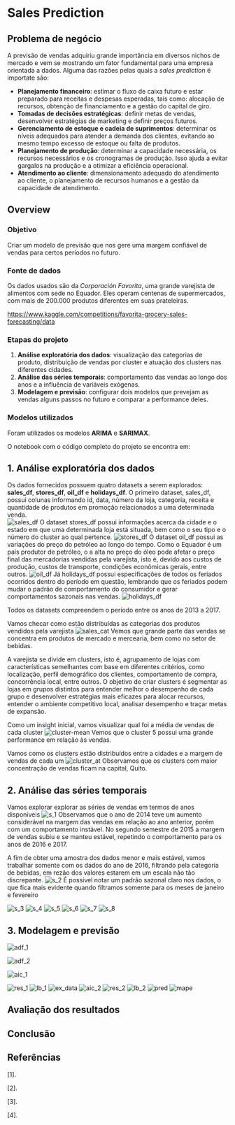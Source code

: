 # Sales Prediction
## Problema de negócio
A previsão de vendas adquiriu grande importância em diversos nichos de mercado e vem se mostrando um fator fundamental para uma empresa orientada a dados. Alguma das razões pelas quais a *sales prediction* é importate são:
* **Planejamento financeiro**: estimar o fluxo de caixa futuro e estar preparado para receitas e despesas esperadas, tais como: alocação de recursos, obtenção de financiamento e a gestão do capital de giro.
* **Tomadas de decisões estratégicas**: definir metas de vendas, desenvolver estratégias de marketing e definir preços futuros.
* **Gerenciamento de estoque e cadeia de suprimentos**: determinar os níveis adequados para atender a demanda dos clientes, evitando ao mesmo tempo excesso de estoque ou falta de produtos.
* **Planejamento de produção**: determinar a capacidade necessária, os recursos necessários e os cronogramas de produção. Isso ajuda a evitar gargalos na produção e a otimizar a eficiência operacional.
* **Atendimento ao cliente**: dimensionamento adequado do atendimento ao cliente, o planejamento de recursos humanos e a gestão da capacidade de atendimento.
## Overview
### Objetivo
Criar um modelo de previsão que nos gere uma margem confiável de vendas para certos períodos no futuro.
### Fonte de dados
Os dados usados são da *Corporación Favorita*, uma grande varejista de alimentos com sede no Equador. Eles operam centenas de supermercados, com mais de 200.000 produtos diferentes em suas prateleiras. 

https://www.kaggle.com/competitions/favorita-grocery-sales-forecasting/data

### Etapas do projeto
1. **Análise exploratória dos dados**: visualização das categorias de produto, distribuição de vendas por cluster e atuação dos clusters nas diferentes cidades.
2. **Análise das séries temporais**: comportamento das vendas ao longo dos anos e a influência de variáveis exógenas.
3. **Modelagem e previsão**: configurar dois modelos que prevejam as vendas alguns passos no futuro e comparar a performance deles. 

### Modelos utilizados
Foram utilizados os modelos **ARIMA** e **SARIMAX**.

O notebook com o código completo do projeto se encontra em: 

## 1. Análise exploratória dos dados 
Os dados fornecidos possuem quatro datasets a serem explorados: **sales_df**, **stores_df**, **oil_df** e **holidays_df**.
O primeiro dataset, sales_df, possui colunas informando id, data, número da loja, categoria, receita e quantidade de produtos em promoção relacionados a uma determinada venda.  
![sales_df](https://github.com/maiadiego/python-projects/blob/master/analise-de-dados-e-machine-learning/time-series-forecast-corp-favorita/img/1.png)
O dataset stores_df possui informações acerca da cidade e o estado em que uma determinada loja está situada, bem como o seu tipo e o número do cluster ao qual pertence.
![stores_df](https://github.com/maiadiego/python-projects/blob/master/analise-de-dados-e-machine-learning/time-series-forecast-corp-favorita/img/2.png)
O dataset oil_df possui as variações do preço do petróleo ao longo do tempo. Como o Equador é um país produtor de petróleo, o a alta no preço do óleo pode afetar o preço final das mercadorias vendidas pela varejista, isto é, devido aos custos de produção, custos de transporte, condições econômicas gerais, entre outros.
![oil_df](https://github.com/maiadiego/python-projects/blob/master/analise-de-dados-e-machine-learning/time-series-forecast-corp-favorita/img/3.png)
Já holidays_df possui especificações de todos os feriados ocorridos dentro do período em questão, lembrando que os feriados podem mudar o padrão de comportamento do consumidor e gerar comportamentos sazonais nas vendas.
![holidays_df](https://github.com/maiadiego/python-projects/blob/master/analise-de-dados-e-machine-learning/time-series-forecast-corp-favorita/img/4.png)

Todos os datasets compreendem o período entre os anos de 2013 a 2017.

Vamos checar como estão distribuídas as categorias dos produtos vendidos pela varejista
![sales_cat](https://github.com/maiadiego/python-projects/blob/master/analise-de-dados-e-machine-learning/time-series-forecast-corp-favorita/img/5.png)
Vemos que grande parte das vendas se concentra em produtos de mercado e mercearia, bem como no setor de bebidas.

A varejista se divide em clusters, isto é, agrupamento de lojas com características semelhantes com base em diferentes critérios, como localização, perfil demográfico dos clientes, comportamento de compra, concorrência local, entre outros. O objetivo de criar clusters é segmentar as lojas em grupos distintos para entender melhor o desempenho de cada grupo e desenvolver estratégias mais eficazes para alocar recursos, entender o ambiente competitivo local, analisar desempenho e traçar metas de expansão.

Como um insight inicial, vamos visualizar qual foi a média de vendas de cada cluster 
![cluster-mean](https://github.com/maiadiego/python-projects/blob/master/analise-de-dados-e-machine-learning/time-series-forecast-corp-favorita/img/6.png)
Vemos que o cluster 5 possui uma grande performance em relação às vendas.

Vamos como os clusters estão distribuídos entre a cidades e a margem de vendas de cada um
![cluster_at](https://github.com/maiadiego/python-projects/blob/master/analise-de-dados-e-machine-learning/time-series-forecast-corp-favorita/img/7.png)
Observamos que os clusters com maior concentração de vendas ficam na capital, Quito.
## 2. Análise das séries temporais
Vamos explorar explorar as séries de vendas em termos de anos disponíveis
![s_1](https://github.com/maiadiego/python-projects/blob/master/analise-de-dados-e-machine-learning/time-series-forecast-corp-favorita/img/8.png)
Observamos que o ano de 2014 teve um aumento considerável na margem das vendas em relação ao ano anterior, porém com um comportamento instável. No segundo semestre de 2015 a margem de vendas subiu e se manteu estável, repetindo o comportamento para os anos de 2016 e 2017.

A fim de obter uma amostra dos dados menor e mais estável, vamos trabalhar somente com os dados do ano de 2016, filtrando pela categoria de bebidas, em rezão dos valores estarem em um escala não tão discrepante.
![s_2](https://github.com/maiadiego/python-projects/blob/master/analise-de-dados-e-machine-learning/time-series-forecast-corp-favorita/img/9.png)
É possível notar um padrão sazonal claro nos dados, o que fica mais evidente quando filtramos somente para os meses de janeiro e fevereiro



![s_3](https://github.com/maiadiego/python-projects/blob/master/analise-de-dados-e-machine-learning/time-series-forecast-corp-favorita/img/10.png)
![s_4](https://github.com/maiadiego/python-projects/blob/master/analise-de-dados-e-machine-learning/time-series-forecast-corp-favorita/img/10b.png)
![s_5](https://github.com/maiadiego/python-projects/blob/master/analise-de-dados-e-machine-learning/time-series-forecast-corp-favorita/img/10c.png)
![s_6](https://github.com/maiadiego/python-projects/blob/master/analise-de-dados-e-machine-learning/time-series-forecast-corp-favorita/img/11.png)
![s_7](https://github.com/maiadiego/python-projects/blob/master/analise-de-dados-e-machine-learning/time-series-forecast-corp-favorita/img/12.png)
![s_8](https://github.com/maiadiego/python-projects/blob/master/analise-de-dados-e-machine-learning/time-series-forecast-corp-favorita/img/13.png)
## 3. Modelagem e previsão
![adf_1](https://github.com/maiadiego/python-projects/blob/master/analise-de-dados-e-machine-learning/time-series-forecast-corp-favorita/img/14.png)

![adf_2](https://github.com/maiadiego/python-projects/blob/master/analise-de-dados-e-machine-learning/time-series-forecast-corp-favorita/img/15.png)

![aic_1](https://github.com/maiadiego/python-projects/blob/master/analise-de-dados-e-machine-learning/time-series-forecast-corp-favorita/img/16.png)

![res_1](https://github.com/maiadiego/python-projects/blob/master/analise-de-dados-e-machine-learning/time-series-forecast-corp-favorita/img/17.png)
![lb_1](https://github.com/maiadiego/python-projects/blob/master/analise-de-dados-e-machine-learning/time-series-forecast-corp-favorita/img/18.png)
![ex_data](https://github.com/maiadiego/python-projects/blob/master/analise-de-dados-e-machine-learning/time-series-forecast-corp-favorita/img/19.png)
![aic_2](https://github.com/maiadiego/python-projects/blob/master/analise-de-dados-e-machine-learning/time-series-forecast-corp-favorita/img/20.png)
![res_2](https://github.com/maiadiego/python-projects/blob/master/analise-de-dados-e-machine-learning/time-series-forecast-corp-favorita/img/21.png)
![lb_2](https://github.com/maiadiego/python-projects/blob/master/analise-de-dados-e-machine-learning/time-series-forecast-corp-favorita/img/22.png)
![pred](https://github.com/maiadiego/python-projects/blob/master/analise-de-dados-e-machine-learning/time-series-forecast-corp-favorita/img/23.png)
![mape](https://github.com/maiadiego/python-projects/blob/master/analise-de-dados-e-machine-learning/time-series-forecast-corp-favorita/img/24.png)

## Avaliação dos resultados
## Conclusão
## Referências 

[1]. 

[2]. 

[3].

[4]. 

